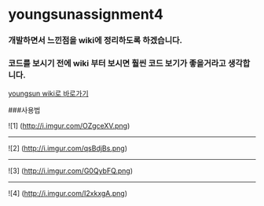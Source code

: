 # youngsunassignment4

### 개발하면서 느낀점을 wiki에 정리하도록 하겠습니다.
### 코드를 보시기 전에 wiki 부터 보시면 훨씬 코드 보기가 좋을거라고 생각합니다.

[youngsun wiki로 바로가기](https://github.com/stzyoungsun/youngsunassignment4/wiki)

###사용법

![1] (http://i.imgur.com/OZgceXV.png)

***

![2] (http://i.imgur.com/qsBdjBs.png)  

***

![3] (http://i.imgur.com/G0QybFQ.png)

***

![4] (http://i.imgur.com/I2xkxgA.png)
